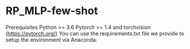 # RP_MLP-few-shot
Prerequisites
Python >= 3.6
Pytorch >= 1.4 and torchvision (https://pytorch.org/)
You can use the requirements.txt file we provide to setup the environment via Anaconda.
